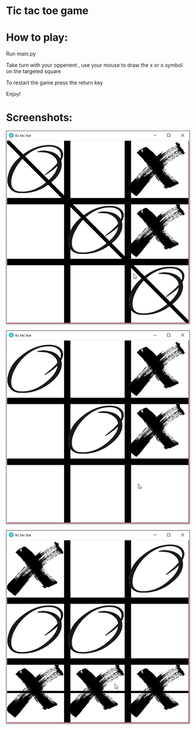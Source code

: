 # Tic tac toe game

 # How to play:

 Run main.py

 Take turn with your oppenent , use your mouse to draw the x or o symbol on the targeted square

 To restart the game press the return key

 Enjoy!

 # Screenshots:

 ![alt text](https://github.com/zurakin/tic-tac-toe/blob/master/screenshots/1.png?raw=true)

 ![alt text](https://github.com/zurakin/tic-tac-toe/blob/master/screenshots/2.png?raw=true)
 
 ![alt text](https://github.com/zurakin/tic-tac-toe/blob/master/screenshots/3.png?raw=true)
